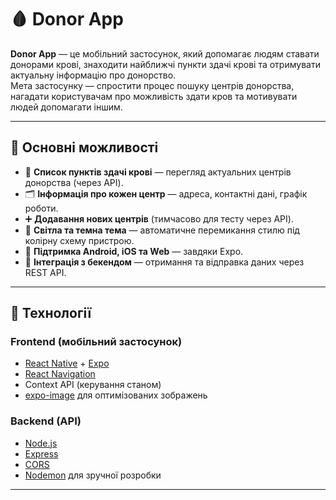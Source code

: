 # 🩸 Donor App

**Donor App** — це мобільний застосунок, який допомагає людям ставати донорами крові, знаходити найближчі пункти здачі крові та отримувати актуальну інформацію про донорство.  
Мета застосунку — спростити процес пошуку центрів донорства, нагадати користувачам про можливість здати кров та мотивувати людей допомагати іншим.

---

## 🌟 Основні можливості

- 📍 **Список пунктів здачі крові** — перегляд актуальних центрів донорства (через API).
- 🗂 **Інформація про кожен центр** — адреса, контактні дані, графік роботи.
- ➕ **Додавання нових центрів** (тимчасово для тесту через API).
- 🎨 **Світла та темна тема** — автоматичне перемикання стилю під колірну схему пристрою.
- 📱 **Підтримка Android, iOS та Web** — завдяки Expo.
- 🔗 **Інтеграція з бекендом** — отримання та відправка даних через REST API.

---

## 🚀 Технології

### Frontend (мобільний застосунок)
- [React Native](https://reactnative.dev/) + [Expo](https://expo.dev/)
- [React Navigation](https://reactnavigation.org/)
- Context API (керування станом)
- [expo-image](https://docs.expo.dev/versions/latest/sdk/image/) для оптимізованих зображень

### Backend (API)
- [Node.js](https://nodejs.org/)
- [Express](https://expressjs.com/)
- [CORS](https://www.npmjs.com/package/cors)
- [Nodemon](https://nodemon.io/) для зручної розробки

---